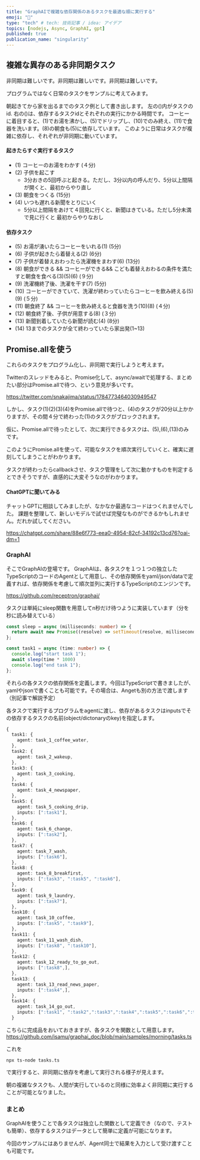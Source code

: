 ```yaml
---
title: "GraphAIで複雑な依存関係のあるタスクを最適な順に実行する"
emoji: "🚀"
type: "tech" # tech: 技術記事 / idea: アイデア
topics: [nodejs, Async, GraphAI, gpt]
published: true
publication_name: "singularity"
---
```



## 複雑な異存のある非同期タスク

非同期は難しいです。非同期は難しいです。非同期は難しいです。

プログラムではなく日常のタスクをサンプルに考えてみます。

朝起きてから家を出るまでのタスク例として書き出します。
左の()内がタスクのid. 右の()は、依存するタスクidとそれぞれの実行にかかる時間です。
コーヒーに着目すると、(1)でお湯を沸かし、(5)でドリップし、(10)でのみ終え、(11)で食器を洗います。(8)の朝食も(5)に依存しています。
このように日常はタスクが複雑に依存し、それぞれが非同期に動いています。

#### 起きたらすぐ実行するタスク

- (1) コーヒーのお湯をわかす (４分)
- (2) 子供を起こす
  - 3分おきの5回呼ぶと起きる。ただし、3分以内の呼んだり、5分以上間隔が開くと、最初からやり直し
- (3) 朝食をつくる (15分)
- (4) いつも遅れる新聞をとりにいく
  - 5分以上間隔をあけて４回見に行くと、新聞はきている。ただし5分未満で見に行くと 最初からやりなおし

#### 依存タスク

- (5) お湯が湧いたらコーヒーをいれる(1)	(5分)
- (6) 子供が起きたら着替える(2)	(6分)
- (7) 子供が着替えおわったら洗濯機をまわす(6) (13分)
- (8) 朝食ができる && コーヒーができる&& こども着替えおわるの条件を満たすと朝食を食べる(3)(5)(6) (９分)
- (9) 洗濯機終了後、洗濯を干す(7) (5分)
- (10) コーヒーができていて、洗濯が終わっていたらコーヒーを飲み終える(5)(9) (５分)
- (11) 朝食終了 && コーヒーを飲み終えると食器を洗う(10)(8) (４分)
- (12) 朝食終了後、子供が用意する(8) (３分)
- (13) 新聞到着していたら新聞が読む(4) (8分)
- (14) 13までのタスクが全て終わっていたら家出発(1~13)

## Promise.allを使う

これらのタスクをプログラム化し、非同期で実行しようと考えます。

Twitterのスレッドをみると、Promise化して、async/awaitで処理する、まとめたい部分はPromise.allで待つ、という意見が多いです。

https://twitter.com/snakajima/status/1784773464030949547

しかし、タスク(1)(2)(3)(4)をPromise.allで待つと、(4)のタスクが20分以上かかりますが、その間４分で終わった(1)のタスクがブロックされます。

仮に、Promise.allで待ったとして、次に実行できるタスクは、(5),(6),(13)のみです。

このようにPromise.allを使って、可能なタスクを順次実行していくと、確実に遅刻してしまうことがわかります。

タスクが終わったらcallbackさせ、タスク管理をして次に動かすものを判定するとできそうですが、直感的に大変そうなのがわかります。


#### ChatGPTに聞いてみる

チャットGPTに相談してみましたが、なかなか最適なコードはつくれませんでした。
課題を整理して、新しいモデルで試せば完璧なものができるかもしれません。だれか試してください。

https://chatgpt.com/share/88e6f773-eea0-4954-82cf-34192c13cd76?oai-dm=1


### GraphAI

そこでGraphAIの登場です。
GraphAIは、各タスクを１つ１つの独立したTypeScriptのコードのAgentとして用意し、その依存関係をyaml/json/dataで定義すれば、依存関係を考慮して順次並列に実行するTypeScriptのエンジンです。

https://github.com/receptron/graphai/


タスクは単純にsleep関数を用意してn秒だけ待つように実装しています（分を秒に読み替えている）

```TypeScript
const sleep = async (milliseconds: number) => {
  return await new Promise((resolve) => setTimeout(resolve, milliseconds));
};

const task1 = async (time: number) => {
  console.log("start task 1");
  await sleep(time * 1000)
  console.log("end task 1");
};
```

それらの各タスクの依存関係を定義します。今回はTypeScriptで書きましたが、yamlやjsonで書くことも可能です。その場合は、Angetも別の方法で渡します（別記事で解説予定）

各タスクで実行するプログラムをagentに渡し、依存があるタスクはinputsでその依存するタスクの名前(object/dictonaryのkey)を指定します。

```TypeScript
{
  task1: {
    agent: task_1_coffee_water,
  },
  task2: {
    agent: task_2_wakeup,
  },
  task3: {
    agent: task_3_cooking,
  },
  task4: {
    agent: task_4_newspaper,
  },
  task5: {
    agent: task_5_cooking_drip,
    inputs: [":task1"],
  },
  task6: {
    agent: task_6_change,
    inputs: [":task2"],
  },
  task7: {
    agent: task_7_wash,
    inputs: [":task6"],
  },
  task8: {
    agent: task_8_breakfirst,
    inputs: [":task3", ":task5", ":task6"],
  },
  task9: {
    agent: task_9_laundry,
    inputs: [":task7"],
  },
  task10: {
    agent: task_10_coffee,
    inputs: [":task5", ":task9"],
  },
  task11: {
    agent: task_11_wash_dish,
    inputs: [":task8", ":task10"],
  },
  task12: {
    agent: task_12_ready_to_go_out,
    inputs: [":task8",],
  },
  task13: {
    agent: task_13_read_news_paper,
    inputs: [":task4",],
  },
  task14: {
    agent: task_14_go_out,
    inputs: [":task1", ":task2",":task3",":task4",":task5",":task6",":task7",":task8",":task9",":task10",":task11",":task12",":task13",],
  }
```

こちらに完成品をおいておきますが、各タスクを関数として用意します。
https://github.com/isamu/graphai_doc/blob/main/samples/morning/tasks.ts


これを
```
npx ts-node tasks.ts
```
で実行すると、非同期に依存を考慮して実行される様子が見えます。

朝の複雑なタスクも、人間が実行しているのと同様に効率よく非同期に実行することが可能となりました。

### まとめ

GraphAIを使うことで各タスクは独立した関数として定義でき（なので、テストも簡単）、依存するタスクはデータとして簡単に定義が可能になります。

今回のサンプルにはありませんが、Agent同士で結果を入力として受け渡すことも可能です。
